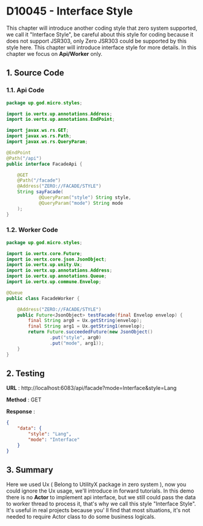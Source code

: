 # D10045 - Interface Style

This chapter will introduce another coding style that zero system supported, we call it "Interface Style", be careful
about this style for coding because it does not support JSR303, only Zero JSR303 could be supported by this style here.
This chapter will introduce interface style for more details. In this chapter we focus on **Api/Worker** only.

## 1. Source Code

### 1.1. Api Code

```java
package up.god.micro.styles;

import io.vertx.up.annotations.Address;
import io.vertx.up.annotations.EndPoint;

import javax.ws.rs.GET;
import javax.ws.rs.Path;
import javax.ws.rs.QueryParam;

@EndPoint
@Path("/api")
public interface FacadeApi {

    @GET
    @Path("/facade")
    @Address("ZERO://FACADE/STYLE")
    String sayFacade(
            @QueryParam("style") String style,
            @QueryParam("mode") String mode
    );
}
```

### 1.2. Worker Code

```java
package up.god.micro.styles;

import io.vertx.core.Future;
import io.vertx.core.json.JsonObject;
import io.vertx.up.unity.Ux;
import io.vertx.up.annotations.Address;
import io.vertx.up.annotations.Queue;
import io.vertx.up.commune.Envelop;

@Queue
public class FacadeWorker {

    @Address("ZERO://FACADE/STYLE")
    public Future<JsonObject> testFacade(final Envelop envelop) {
        final String arg0 = Ux.getString(envelop);
        final String arg1 = Ux.getString1(envelop);
        return Future.succeededFuture(new JsonObject()
                .put("style", arg0)
                .put("mode", arg1));
    }
}
```

## 2. Testing

**URL** : http://localhost:6083/api/facade?mode=Interface&style=Lang

**Method** : GET

**Response** :

```json
{
    "data": {
        "style": "Lang",
        "mode": "Interface"
    }
}
```

## 3. Summary

Here we used Ux \( Belong to UtilityX package in zero system \), now you could ignore the Ux usage, we'll introduce in
forward tutorials. In this demo there is no **Actor** to implement api interface, but we still could pass the data to
worker thread to process it, that's why we call this style "Interface Style". It's useful in real projects because you'
ll find that most situations, it's not needed to require Actor class to do some business logicals.



